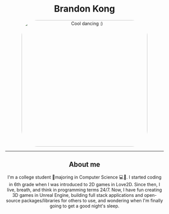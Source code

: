 
<h1 align="center">  
  Brandon Kong
</h1>
  
<p align="center">
  <img src="https://bestanimations.com/media/guys-dancing/802306631funny-guys-dancing-animated-gif-10.gif" height="auto" width="400" style="border-radius: 50px" alt="Cool dancing :)"/>
</p>

<hr>

<h2 align="center">
  About me
</h2>

<p align="center">
  I'm a college student 📝majoring in Computer Science 💻🔬. I started coding in 6th grade when I was introduced to 2D games in Love2D. Since then, I live, breath, and think in programming terms 24/7. Now, I have fun creating 3D games in Unreal Engine, building full stack applications and open-source packages/libraries for others to use, and wondering when I'm finally going to get a good night's sleep.
  
  
</p>
